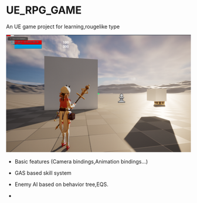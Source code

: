 # UE_RPG_GAME
An UE game project for learning,rougelike type

![preview image](https://github.com/Courtshipfy/UE_ROUGELIKE_GAME/blob/master/Content/Screenshot%202023-06-21%20104158.png)

+ Basic features (Camera bindings,Animation bindings...)
+ GAS based skill system
+ Enemy AI based on behavior tree,EQS.

+ 

